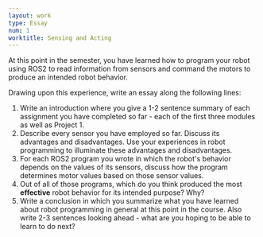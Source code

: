 ```yaml
---
layout: work
type: Essay
num: 1
worktitle: Sensing and Acting
---
```


At this point in the semester, you have learned how to program your robot using
ROS2 to read information from sensors and command the motors to produce an
intended robot behavior.

Drawing upon this experience, write an essay along the following lines:
1. Write an introduction where you give a 1-2 sentence summary of each assignment 
you have completed so far - each of the first three modules as well as Project 1.
2. Describe every sensor you have employed so far. Discuss its advantages and
disadvantages. Use your experiences in robot programming to illuminate these 
advantages and disadvantages.
3. For each ROS2 program you wrote in which the robot's behavior depends on the
values of its sensors, discuss how the program determines motor values based on
those sensor values.
4. Out of all of those programs, which do you think produced the most **effective**
robot behavior for its intended purpose? Why?
5. Write a conclusion in which you summarize what you have learned about robot
programming in general at this point in the course. Also write 2-3 sentences
looking ahead - what are you hoping to be able to learn to do next?